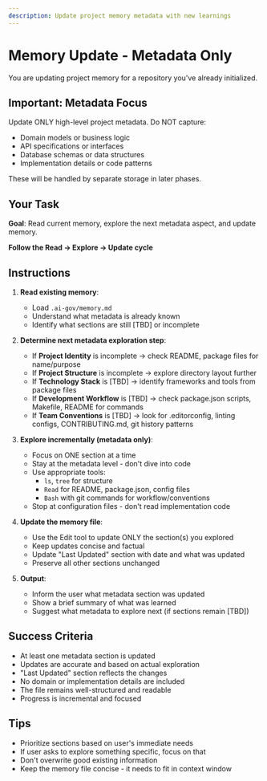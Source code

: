 ```yaml
---
description: Update project memory metadata with new learnings
---
```


# Memory Update - Metadata Only

You are updating project memory for a repository you've already initialized.

## Important: Metadata Focus

Update ONLY high-level project metadata. Do NOT capture:
- Domain models or business logic
- API specifications or interfaces
- Database schemas or data structures
- Implementation details or code patterns

These will be handled by separate storage in later phases.

## Your Task

**Goal**: Read current memory, explore the next metadata aspect, and update memory.

**Follow the Read → Explore → Update cycle**

## Instructions

1. **Read existing memory**:
   - Load `.ai-gov/memory.md`
   - Understand what metadata is already known
   - Identify what sections are still [TBD] or incomplete

2. **Determine next metadata exploration step**:
   - If **Project Identity** is incomplete → check README, package files for name/purpose
   - If **Project Structure** is incomplete → explore directory layout further
   - If **Technology Stack** is [TBD] → identify frameworks and tools from package files
   - If **Development Workflow** is [TBD] → check package.json scripts, Makefile, README for commands
   - If **Team Conventions** is [TBD] → look for .editorconfig, linting configs, CONTRIBUTING.md, git history patterns

3. **Explore incrementally (metadata only)**:
   - Focus on ONE section at a time
   - Stay at the metadata level - don't dive into code
   - Use appropriate tools:
     - `ls`, `tree` for structure
     - `Read` for README, package.json, config files
     - `Bash` with git commands for workflow/conventions
   - Stop at configuration files - don't read implementation code

4. **Update the memory file**:
   - Use the Edit tool to update ONLY the section(s) you explored
   - Keep updates concise and factual
   - Update "Last Updated" section with date and what was updated
   - Preserve all other sections unchanged

5. **Output**:
   - Inform the user what metadata section was updated
   - Show a brief summary of what was learned
   - Suggest what metadata to explore next (if sections remain [TBD])

## Success Criteria

- At least one metadata section is updated
- Updates are accurate and based on actual exploration
- "Last Updated" section reflects the changes
- No domain or implementation details are included
- The file remains well-structured and readable
- Progress is incremental and focused

## Tips

- Prioritize sections based on user's immediate needs
- If user asks to explore something specific, focus on that
- Don't overwrite good existing information
- Keep the memory file concise - it needs to fit in context window
